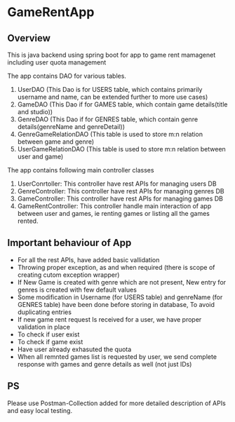 # GameRentApp

## Overview
This is java backend using spring boot for app to game rent mamagenet including user quota management

The app contains DAO for various tables. 

1. UserDAO (This Dao is for USERS table, which contains primarily username and name, can be extended further to more use cases)
2. GameDAO (This Dao if for GAMES table, which contain game details(title and studio))
3. GenreDAO (This Dao if for GENRES table, which contain genre details(genreName and genreDetail))
4. GenreGameRelationDAO (This table is used to store m:n relation between game and genre)
5. UserGameRelationDAO (This table is used to store m:n relation between user and game)

The app contains following main controller classes

1. UserConrtoller: This controller have rest APIs for managing users DB
2. GenreController: This controller have rest APIs for managing genres DB
3. GameController: This controller have rest APIs for managing games DB
4. GameRentController: This controller handle main interaction of app between user and games, ie renting games or listing all the games rented.

## Important behaviour of App
* For all the rest APIs, have added basic vallidation
* Throwing proper exception, as and when required (there is scope of creating cutom exception wrapper)
* If New Game is created with genre which are not present, New entry for genres is created with few default values
* Some modification in Username (for USERS table) and genreName (for GENRES table) have been done before storing in database, To avoid duplicating entries
* If new game rent request Is received for a user, we have proper validation in place
 *   To check if user exist
 *   To check if game exist
 *   Have user already exhasuted the quota
*   When all remnted games list is requested by user, we send complete response with games and genre details as well (not just IDs)

## PS
Please use Postman-Collection added for more detailed description of APIs and easy local testing.

